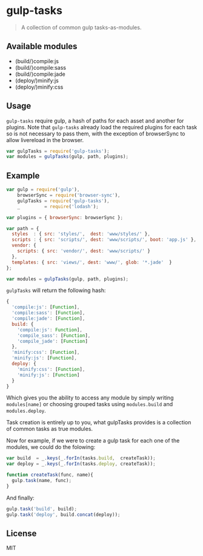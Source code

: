 # gulp-tasks

> A collection of common gulp tasks-as-modules.

## Available modules

 - (build/)compile:js
 - (build/)compile:sass
 - (build/)compile:jade
 - (deploy/)minify:js
 - (deploy/)minify:css

## Usage

`gulp-tasks` require gulp, a hash of paths for each asset and another for plugins. Note that `gulp-tasks` already load the required plugins for each task so is not necessary to pass them, with the exception of browserSync to allow livereload in the browser.

```js
var gulpTasks = require('gulp-tasks');
var modules = gulpTasks(gulp, path, plugins); 
```

## Example

```js
var gulp = require('gulp'),
    browserSync = require('browser-sync'),
    gulpTasks = require('gulp-tasks'),
    _         = require('lodash');

var plugins = { browserSync: browserSync };

var path = {
  styles  : { src: 'styles/',  dest: 'www/styles/' },
  scripts : { src: 'scripts/', dest: 'www/scripts/', boot: 'app.js' },
  vendor: {
    scripts: { src: 'vendor/', dest: 'www/scripts/' }
  },
  templates: { src: 'views/', dest: 'www/', glob: '*.jade'  }
};

var modules = gulpTasks(gulp, path, plugins);
```

`gulpTasks` will return the following hash:

```js
{
  'compile:js': [Function],
  'compile:sass': [Function],
  'compile:jade': [Function],
  build: {
    'compile:js': Function],
    'compile_sass': [Function],
    'compile_jade': [Function]
  },
  'minify:css': [Function],
  'minify:js': [Function],
  deploy: {
    'minify:css': [Function],
    'minify:js': [Function]
  }
}
```

Which gives you the ability to access any module by simply writing
`modules[name]` or choosing grouped tasks using `modules.build` and
`modules.deploy`. 

Task creation is entirely up to you, what gulpTasks provides is a
collection of common tasks as true modules.

Now for example, if we were to create a gulp task for each one of the
modules, we could do the folowing:

```js
var build  = _.keys(_.forIn(tasks.build,  createTask));
var deploy = _.keys(_.forIn(tasks.deploy, createTask));

function createTask(func, name){
  gulp.task(name, func);
}
```

And finally:

```js
gulp.task('build', build);
gulp.task('deploy', build.concat(deploy));
```

## License

MIT
